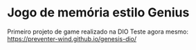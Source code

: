 # Jogo de memória estilo Genius
Primeiro projeto de game realizado na DIO
Teste agora mesmo: https://preventer-wind.github.io/genesis-dio/
